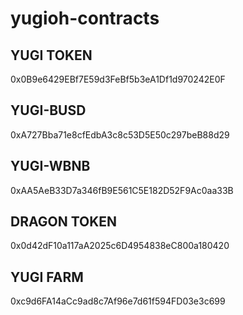 # yugioh-contracts

## YUGI TOKEN
0x0B9e6429EBf7E59d3FeBf5b3eA1Df1d970242E0F
## YUGI-BUSD
0xA727Bba71e8cfEdbA3c8c53D5E50c297beB88d29
## YUGI-WBNB
0xAA5AeB33D7a346fB9E561C5E182D52F9Ac0aa33B

## DRAGON TOKEN
0x0d42dF10a117aA2025c6D4954838eC800a180420
## YUGI FARM
0xc9d6FA14aCc9ad8c7Af96e7d61f594FD03e3c699

